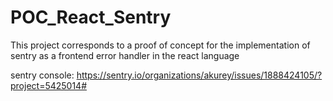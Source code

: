 # POC_React_Sentry
This project corresponds to a proof of concept for the implementation of sentry as a frontend error handler in the react language


sentry console: https://sentry.io/organizations/akurey/issues/1888424105/?project=5425014#
